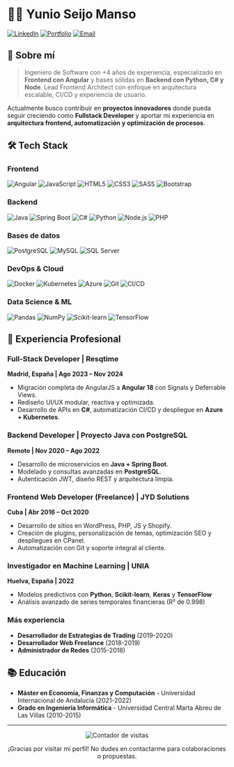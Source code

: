 # 👨‍💻 Yunio Seijo Manso

[![LinkedIn](https://img.shields.io/badge/LinkedIn-0077B5?style=for-the-badge&logo=linkedin&logoColor=white)](https://linkedin.com/in/yunio-seijo)
[![Portfolio](https://img.shields.io/badge/Portfolio-FF5722?style=for-the-badge&logo=todoist&logoColor=white)](https://yunioseijo.github.io/yunioseijo/)
[![Email](https://img.shields.io/badge/Email-D14836?style=for-the-badge&logo=gmail&logoColor=white)](mailto:yunioseijo@gmail.com)

## 🚀 Sobre mí

> Ingeniero de Software con +4 años de experiencia, especializado en **Frontend con Angular** y bases sólidas en **Backend con Python, C# y Node**. Lead Frontend Architect con enfoque en arquitectura escalable, CI/CD y experiencia de usuario.

Actualmente busco contribuir en **proyectos innovadores** donde pueda seguir creciendo como **Fullstack Developer** y aportar mi experiencia en **arquitectura frontend, automatización y optimización de procesos**.

## 🛠️ Tech Stack

### Frontend
![Angular](https://img.shields.io/badge/Angular-DD0031?style=flat-square&logo=angular&logoColor=white)
![JavaScript](https://img.shields.io/badge/JavaScript-F7DF1E?style=flat-square&logo=javascript&logoColor=black)
![HTML5](https://img.shields.io/badge/HTML5-E34F26?style=flat-square&logo=html5&logoColor=white)
![CSS3](https://img.shields.io/badge/CSS3-1572B6?style=flat-square&logo=css3&logoColor=white)
![SASS](https://img.shields.io/badge/Sass-CC6699?style=flat-square&logo=sass&logoColor=white)
![Bootstrap](https://img.shields.io/badge/Bootstrap-563D7C?style=flat-square&logo=bootstrap&logoColor=white)

### Backend
![Java](https://img.shields.io/badge/Java-007396?style=flat-square&logo=openjdk&logoColor=white)
![Spring Boot](https://img.shields.io/badge/Spring_Boot-6DB33F?style=flat-square&logo=spring-boot&logoColor=white)
![C#](https://img.shields.io/badge/C%23-239120?style=flat-square&logo=c-sharp&logoColor=white)
![Python](https://img.shields.io/badge/Python-3776AB?style=flat-square&logo=python&logoColor=white)
![Node.js](https://img.shields.io/badge/Node.js-339933?style=flat-square&logo=nodedotjs&logoColor=white)
![PHP](https://img.shields.io/badge/PHP-777BB4?style=flat-square&logo=php&logoColor=white)


### Bases de datos
![PostgreSQL](https://img.shields.io/badge/PostgreSQL-316192?style=flat-square&logo=postgresql&logoColor=white)
![MySQL](https://img.shields.io/badge/MySQL-005C84?style=flat-square&logo=mysql&logoColor=white)
![SQL Server](https://img.shields.io/badge/SQL_Server-CC2927?style=flat-square&logo=microsoft-sql-server&logoColor=white)

### DevOps & Cloud
![Docker](https://img.shields.io/badge/Docker-2CA5E0?style=flat-square&logo=docker&logoColor=white)
![Kubernetes](https://img.shields.io/badge/Kubernetes-326CE5?style=flat-square&logo=kubernetes&logoColor=white)
![Azure](https://img.shields.io/badge/Azure-0078D4?style=flat-square&logo=microsoftazure&logoColor=white)
![Git](https://img.shields.io/badge/Git-F05032?style=flat-square&logo=git&logoColor=white)
![CI/CD](https://img.shields.io/badge/CI/CD-2088FF?style=flat-square&logo=githubactions&logoColor=white)

### Data Science & ML
![Pandas](https://img.shields.io/badge/Pandas-150458?style=flat-square&logo=pandas&logoColor=white)
![NumPy](https://img.shields.io/badge/NumPy-013243?style=flat-square&logo=numpy&logoColor=white)
![Scikit-learn](https://img.shields.io/badge/Scikit_learn-F7931E?style=flat-square&logo=scikit-learn&logoColor=white)
![TensorFlow](https://img.shields.io/badge/TensorFlow-FF6F00?style=flat-square&logo=tensorflow&logoColor=white)

## 💼 Experiencia Profesional

### Full-Stack Developer | Resqtime  
**Madrid, España | Ago 2023 – Nov 2024**

- Migración completa de AngularJS a **Angular 18** con Signals y Deferrable Views.
- Rediseño UI/UX modular, reactiva y optimizada.
- Desarrollo de APIs en **C#**, automatización CI/CD y despliegue en **Azure + Kubernetes**.
  
### Backend Developer | Proyecto Java con PostgreSQL  
**Remoto | Nov 2020 – Ago 2022**

- Desarrollo de microservicios en **Java + Spring Boot**.
- Modelado y consultas avanzadas en **PostgreSQL**.
- Autenticación JWT, diseño REST y arquitectura limpia.

### Frontend Web Developer (Freelance) | JYD Solutions  
**Cuba | Abr 2016 – Oct 2020**

- Desarrollo de sitios en WordPress, PHP, JS y Shopify.
- Creación de plugins, personalización de temas, optimización SEO y despliegues en CPanel.
- Automatización con Git y soporte integral al cliente.
  
### Investigador en Machine Learning | UNIA
**Huelva, España | 2022**

- Modelos predictivos con **Python**, **Scikit-learn**, **Keras** y **TensorFlow**
- Análisis avanzado de series temporales financieras (R² de 0.998)

### Más experiencia
- **Desarrollador de Estrategias de Trading** (2019-2020)
- **Desarrollador Web Freelance** (2018-2019)
- **Administrador de Redes** (2015-2018)


## 📚 Educación

- **Máster en Economía, Finanzas y Computación** - Universidad Internacional de Andalucía (2021-2022)
- **Grado en Ingeniería Informática** - Universidad Central Marta Abreu de Las Villas (2010-2015)

---

<div align="center">
  <img src="https://komarev.com/ghpvc/?username=yunioseijo" alt="Contador de visitas">
  <p>¡Gracias por visitar mi perfil! No dudes en contactarme para colaboraciones o propuestas.</p>
</div>
